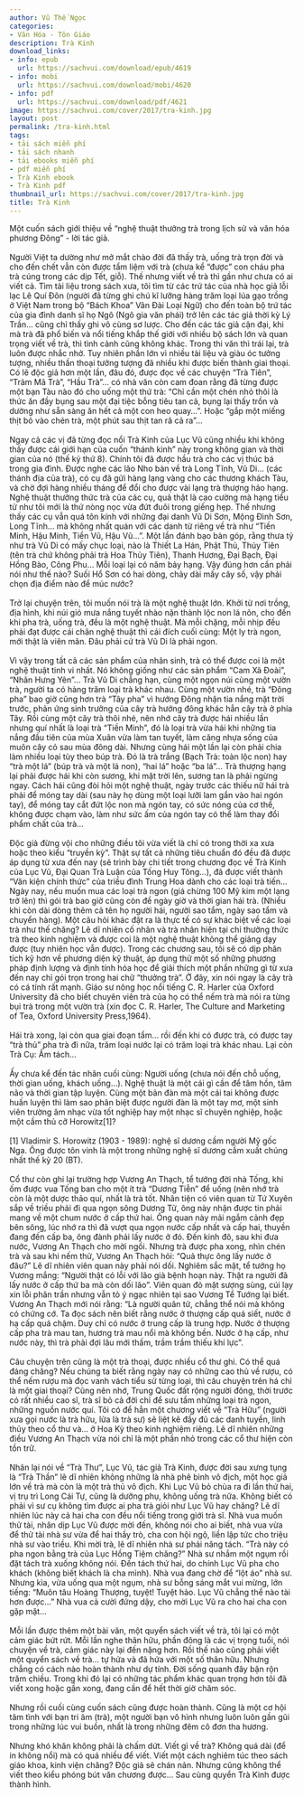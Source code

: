 ```yaml
---
author: Vũ Thế Ngọc
categories:
- Văn Hóa - Tôn Giáo
description: Trà Kinh
download_links:
- info: epub
  url: https://sachvui.com/download/epub/4619
- info: mobi
  url: https://sachvui.com/download/mobi/4620
- info: pdf
  url: https://sachvui.com/download/pdf/4621
image: https://sachvui.com/cover/2017/tra-kinh.jpg
layout: post
permalink: /tra-kinh.html
tags:
- tải sách miễn phí
- tải sách nhanh
- tải ebooks miễn phí
- pdf miễn phí
- Trà Kinh ebook
- Trà Kinh pdf
thumbnail_url: https://sachvui.com/cover/2017/tra-kinh.jpg
title: Trà Kinh
---
```


 <div class="item-desc text-justify"> <p>Một cuốn sách giới thiệu về “nghệ thuật thưởng trà trong lịch sử và văn hóa phương Đông” - lời tác giả.<br><br>Người Việt ta dường như mở mắt chào đời đã thấy trà, uống trà trọn đời và cho đến chết vẫn còn được tẩm liệm với trà (chưa kể “được” con cháu pha trà cúng trong các dịp Tết, giỗ). Thế nhưng viết về trà thì gần như chưa có ai viết cả. Tìm tài liệu trong sách xưa, tôi tìm từ các trứ tác của nhà học giả lỗi lạc Lê Quí Đôn (người đã từng ghi chú kĩ lưỡng hàng trăm loại lúa gạo trồng ở Việt Nam trong bộ “Bách Khoa” Vân Đài Loại Ngữ) cho đến toàn bộ trứ tác của gia đình danh sĩ họ Ngô (Ngô gia văn phái) trở lên các tác giả thời kỳ Lý Trần… cũng chỉ thấy ghi vô cùng sơ lược. Cho đến các tác giả cận đại, khi mà trà đã phổ biến và nổi tiếng khắp thế giới với nhiều bộ sách lớn và quan trọng viết về trà, thì tình cảnh cũng không khác. Trong thi văn thì trái lại, trà luôn được nhắc nhở. Tuy nhiên phần lớn vì nhiều tài liệu và giàu óc tưởng tượng, nhiều thần thoại tưởng tượng đã nhiều khi được biến thành giai thoại. Có lẽ độc giả hơn một lần, đâu đó, được đọc về các chuyện “Trà Tiên”, “Trảm Mã Trà”, “Hầu Trà”… có nhà văn còn cam đoan rằng đã từng được một bạn Tàu nào đó cho uống một thứ trà: “Chỉ cần một chén nhỏ thôi là thức ăn đầy bụng sau một đại tiệc bỗng tiêu tan cả, bụng lại thấy trồn và dường như sẵn sàng ăn hết cả một con heo quay…”. Hoặc “gắp một miếng thịt bỏ vào chén trà, một phút sau thịt tan rã cả ra”…<br><br>Ngay cả các vị đã từng đọc nổi Trà Kinh của Lục Vũ cũng nhiều khi không thấy được cái giới hạn của cuốn “thánh kinh” này trong không gian và thời gian của nó (thế kỷ thứ 8). Chính tôi đã được hầu trà cho các vị thúc bá trong gia đình. Được nghe các lão Nho bàn về trà Long Tĩnh, Vũ Di… (các thánh địa của trà), có cụ đã gửi hàng lạng vàng cho các thương khách Tàu, và chờ đợi hàng nhiều tháng để đổi cho được vài lạng trà thượng hảo hạng. Nghệ thuật thưởng thức trà của các cụ, quả thật là cao cường mà hạng tiểu tử như tôi mới là thứ nòng nọc vừa đứt đuôi trong giếng hẹp. Thế nhưng thấy các cụ vẫn quá tôn kính với những đại danh Vũ Di Sơn, Mộng Đình Sơn, Long Tĩnh… mà không nhất quán với các danh từ riêng về trà như “Tiền Minh, Hậu Minh, Tiền Vũ, Hậu Vũ…”. Một lần đánh bạo bàn góp, rằng thưa tỷ như trà Vũ Di có mấy chục loại, nào là Thiết La Hán, Phật Thủ, Thủy Tiên (tên trà chứ không phải trà Hoa Thủy Tiên), Thanh Hương, Đại Bạch, Đại Hồng Bào, Công Phu… Mỗi loại lại có năm bảy hạng. Vậy đúng hơn cần phải nói như thế nào? Suối Hổ Sơn có hai dòng, chảy dài mấy cây số, vậy phải chọn địa điểm nào để múc nước?<br><br>Trở lại chuyện trên, tôi muốn nói trà là một nghệ thuật lớn. Khởi từ nơi trồng, địa hình, khi núi gió mưa nắng tuyết nhào nặn thành lộc non lá nõn, cho đến khi pha trà, uống trà, đều là một nghệ thuật. Mà mỗi chặng, mỗi nhịp đều phải đạt được cái chân nghệ thuật thì cái đích cuối cùng: Một ly trà ngon, mới thật là viên mãn. Đâu phải cứ trà Vũ Di là phải ngon.<br><br>Vì vậy trong tất cả các sản phẩm của nhân sinh, trà có thể được coi là một nghệ thuật tinh vi nhất. Nó không giống như các sản phẩm “Cam Xã Đoài”, “Nhãn Hưng Yên”… Trà Vũ Di chẳng hạn, cùng một ngọn núi cùng một vườn trà, người ta có hàng trăm loại trà khác nhau. Cùng một vườn nhé, trà “Đông pha” bao giờ cũng hơn trà “Tây pha” vì hướng Đông nhận tia nắng mặt trời trước, phản ứng sinh trưởng của cây trà hướng đông khác hẳn cây trà ở phía Tây. Rồi cùng một cây trà thôi nhé, nên nhớ cây trà được hái nhiều lần nhưng quí nhất là loại trà “Tiền Minh”, đó là loại trà vừa hái khi những tia nắng đầu tiên của mùa Xuân vừa làm tan tuyết, làm căng nhựa sống của muôn cây cỏ sau mùa đông dài. Nhưng cùng hái một lần lại còn phải chia làm nhiều loại tùy theo búp trà. Đó là trà trắng (Bạch Trà: toàn lộc non) hay “trà một lá” (búp trà và một lá non), “hai lá” hoặc “ba lá”… Trà thượng hạng lại phải được hái khi còn sương, khi mặt trời lên, sương tan là phải ngừng ngay. Cách hái cũng đòi hỏi một nghệ thuật, ngày trước các thiếu nữ hái trà phải để móng tay dài (sau này họ dùng một loại lưỡi lam gắn vào hai ngón tay), để móng tay cắt đứt lộc non mà ngón tay, có sức nóng của cơ thể, không được chạm vào, làm như sức ấm của ngón tay có thể làm thay đổi phẩm chất của trà…<br><br>Độc giả đừng vội cho những điều tôi vừa viết là chỉ có trong thời xa xưa hoặc theo kiểu “truyền kỳ”. Thật sự tất cả những tiêu chuẩn đó đều đã được áp dụng từ xưa đến nay (sẽ trình bày chi tiết trong chương đọc về Trà Kinh của Lục Vũ, Đại Quan Trà Luận của Tống Huy Tông…), đã được viết thành “Văn kiện chính thức” của triều đình Trung Hoa dành cho các loại trà tiến… Ngày nay, nếu muốn mua các loại trà ngon (giá chừng 100 Mỹ kim một lạng trở lên) thì gói trà bao giờ cũng còn đề ngày giờ và thời gian hái trà. (Nhiều khi còn dài dòng thêm cả tên họ người hái, người sao tẩm, ngày sao tẩm và chuyển hàng). Một câu hỏi khác đặt ra là thực tế có sự khác biệt về các loại trà như thế chăng? Lẽ dĩ nhiên cố nhân và trà nhân hiện tại chỉ thưởng thức trà theo kinh nghiệm và được coi là một nghệ thuật không thể giảng dạy được (tuy nhiên học vẫn được). Trong các chương sau, tôi sẽ có dịp phân tích kỹ hơn về phương diện kỹ thuật, áp dụng thử một số những phương pháp định lượng và định tính hóa học để giải thích một phần những gì từ xưa đến nay chỉ gói trọn trong hai chữ “thưởng trà”. Ở đây, xin nói ngay là cây trà có cá tính rất mạnh. Giáo sư nông học nổi tiếng C. R. Harler của Oxford University đã cho biết chuyên viên trà của họ có thể nếm trà mà nói ra từng bụi trà trong một vườn trà (xin đọc C. R. Harler, The Culture and Marketing of Tea, Oxford University Press,1964).<br><br>Hái trà xong, lại còn qua giai đoạn tẩm… rồi đến khi có được trà, có được tay “trà thủ” pha trà đi nữa, trăm loại nước lại có trăm loại trà khác nhau. Lại còn Trà Cụ: Ấm tách…<br><br>Ấy chưa kể đến tác nhân cuối cùng: Người uống (chưa nói đến chỗ uống, thời gian uống, khách uống…). Nghệ thuật là một cái gì cần để tâm hồn, tâm não và thời gian tập luyện. Cùng một bản đàn mà một cái tai không được huấn luyện thì làm sao phân biệt được người đàn là một tay mơ, một sinh viên trường âm nhạc vừa tốt nghiệp hay một nhạc sĩ chuyên nghiệp, hoặc một cầm thủ cỡ Horowitz[1]?<br><br>[1] Vladimir S. Horowitz (1903 - 1989): nghệ sĩ dương cầm người Mỹ gốc Nga. Ông được tôn vinh là một trong những nghệ sĩ dương cầm xuất chúng nhất thế kỷ 20 (BT).<br><br>Cổ thư còn ghi lại trường hợp Vương An Thạch, tể tướng đời nhà Tống, khi ốm được vua Tống ban cho một ít trà “Dương Tiễn” để uống (nên nhớ trà còn là một dược thảo quí, nhất là trà tốt. Nhân tiện có viên quan từ Tứ Xuyên sắp về triều phải đi qua ngọn sông Dương Tử, ông này nhận được tin phải mang về một chum nước ở cấp thứ hai. Ông quan này mải ngắm cảnh đẹp bên sông, lúc nhớ ra thì đã vượt qua ngọn nước cấp nhất và cấp hai, thuyền đang đến cấp ba, ông đành phải lấy nước ở đó. Đến kinh đô, sau khi đưa nước, Vương An Thạch cho mời ngồi. Nhưng trà được pha xong, nhìn chén trà và sau khi nếm thử, Vương An Thạch hỏi: “Quả thực ông lấy nước ở đâu?” Lẽ dĩ nhiên viên quan này phải nói dối. Nghiêm sắc mặt, tể tướng họ Vương mắng: “Người thật có lỗi với lão già bệnh hoạn này. Thật ra người đã lấy nước ở cấp thứ ba mà còn dối lão”. Viên quan đỏ mặt sượng sùng, cúi lạy xin lỗi phân trần nhưng vẫn tỏ ý ngạc nhiên tại sao Vương Tể Tướng lại biết. Vương An Thạch mới nói rằng: “Là người quân tử, chẳng thể nói mà không có chứng cớ. Ta đọc sách nên biết rằng nước ở thượng cấp quá siết, nước ở hạ cấp quá chậm. Duy chỉ có nước ở trung cấp là trung hợp. Nước ở thượng cấp pha trà mau tan, hương trà mau nổi mà không bền. Nước ở hạ cấp, như nước này, thì trà phải đợi lâu mới thấm, trầm trầm thiếu khí lực”.<br><br>Câu chuyện trên cũng là một trà thoại, được nhiều cổ thư ghi. Có thể quá đáng chăng? Nếu chúng ta biết rằng ngày nay có những cao thủ về rượu, có thể nếm rượu mà đọc vanh vách tiểu sử từng loại, thì câu chuyện trên há chỉ là một giai thoại? Cũng nên nhớ, Trung Quốc đất rộng người đông, thời trước có rất nhiều cao sĩ, trà sĩ bỏ cả đời chỉ để sưu tầm những loại trà ngon, những nguồn nước quí. Tôi có để hẳn một chương viết về “Trà Hữu” (người xưa gọi nước là trà hữu, lửa là trà sư) sẽ liệt kê đầy đủ các danh tuyền, linh thủy theo cổ thư và… ở Hoa Kỳ theo kinh nghiệm riêng. Lẽ dĩ nhiên những điều Vương An Thạch vừa nói chỉ là một phần nhỏ trong các cổ thư hiện còn tồn trữ.<br><br>Nhân lại nói về “Trà Thư”, Lục Vũ, tác giả Trà Kinh, được đời sau xưng tụng là “Trà Thần” lẽ dĩ nhiên không những là nhà phê bình vô địch, một học giả lớn về trà mà còn là một trà thủ vô địch. Khi Lục Vũ bỏ chùa ra đi lần thứ hai, vị trụ trì Long Cái Tự, cũng là dưỡng phụ, không uống trà nữa. Không biết có phải vì sư cụ không tìm được ai pha trà giỏi như Lục Vũ hay chăng? Lẽ dĩ nhiên lúc này cả hai cha con đều nổi tiếng trong giới trà sĩ. Nhà vua muốn thử tài, nhân dịp Lục Vũ được mời đến, không nói cho ai biết, nhà vua vừa để thử tài nhà sư vừa để hai thầy trò, cha con hội ngộ, liền lập tức cho triệu nhà sư vào triều. Khi mời trà, lẽ dĩ nhiên nhà sư phải nâng tách. “Trà này có pha ngon bằng trà của Lục Hồng Tiệm chăng?” Nhà sư nhắm một ngụm rồi đặt tách trà xuống không nói. Đến tách thứ hai, do chính Lục Vũ pha cho khách (không biết khách là cha mình). Nhà vua đang chờ để “lột áo” nhà sư. Nhưng kìa, vừa uống qua một ngụm, nhà sư bỗng sáng mắt vui mừng, lớn tiếng: “Muôn tâu Hoàng Thượng, tuyệt! Tuyệt hảo. Lục Vũ chẳng thể nào tài hơn được…” Nhà vua cả cười đứng dậy, cho mời Lục Vũ ra cho hai cha con gặp mặt…<br><br>Mỗi lần được thêm một bài văn, một quyển sách viết về trà, tôi lại có một cảm giác bứt rứt. Mỗi lần nghe thân hữu, phần đông là các vị trọng tuổi, nói chuyện về trà, cảm giác này lại đến nặng hơn. Rồi thế nào cũng phải viết một quyển sách về trà… tự hứa và đã hứa với một số thân hữu. Nhưng chẳng có cách nào hoàn thành như dự tính. Đời sống quanh đây bận rộn trăm chiều. Trong khi đó lại có những tác phẩm khác quan trọng hơn tôi đã viết xong hoặc gần xong, đang cần để hết thời giờ chăm sóc.<br><br>Nhưng rồi cuối cùng cuốn sách cũng được hoàn thành. Cũng là một cơ hội tâm tình với bạn tri âm (trà), một người bạn vô hình nhưng luôn luôn gần gũi trong những lúc vui buồn, nhất là trong những đêm cô đơn tha hương.<br><br>Nhưng khó khăn không phải là chấm dứt. Viết gì về trà? Không quá dài (để in không nổi) mà có quá nhiều để viết. Viết một cách nghiêm túc theo sách giáo khoa, kinh viện chăng? Độc giả sẽ chán nản. Nhưng cũng không thể viết theo kiểu phóng bút văn chương được… Sau cùng quyển Trà Kinh được thành hình.</p> </div>